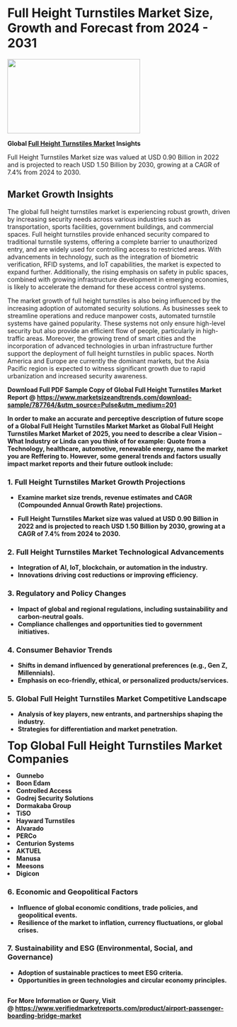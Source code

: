 <H1>Full Height Turnstiles Market Size, Growth and Forecast from 2024 - 2031</H1><img class="aligncenter size-medium wp-image-584254" src="https://thirdeyenews.in/wp-content/uploads/2024/09/Global-Market-Research-300x168.jpeg" alt="" width="300" height="168" /><p><strong>Global&nbsp;<a href="https://www.marketsizeandtrends.com/download-sample/787764/&amp;utm_source=Pulse&amp;utm_medium=201">Full Height Turnstiles Market</a> Insights</strong></p><p>Full Height Turnstiles Market size was valued at USD 0.90 Billion in 2022 and is projected to reach USD 1.50 Billion by 2030, growing at a CAGR of 7.4% from 2024 to 2030.</p><p><h2>Market Growth Insights</h2> <p>The global full height turnstiles market is experiencing robust growth, driven by increasing security needs across various industries such as transportation, sports facilities, government buildings, and commercial spaces. Full height turnstiles provide enhanced security compared to traditional turnstile systems, offering a complete barrier to unauthorized entry, and are widely used for controlling access to restricted areas. With advancements in technology, such as the integration of biometric verification, RFID systems, and IoT capabilities, the market is expected to expand further. Additionally, the rising emphasis on safety in public spaces, combined with growing infrastructure development in emerging economies, is likely to accelerate the demand for these access control systems.</p> <p><strong></strong></p> <p>The market growth of full height turnstiles is also being influenced by the increasing adoption of automated security solutions. As businesses seek to streamline operations and reduce manpower costs, automated turnstile systems have gained popularity. These systems not only ensure high-level security but also provide an efficient flow of people, particularly in high-traffic areas. Moreover, the growing trend of smart cities and the incorporation of advanced technologies in urban infrastructure further support the deployment of full height turnstiles in public spaces. North America and Europe are currently the dominant markets, but the Asia Pacific region is expected to witness significant growth due to rapid urbanization and increased security awareness.</p> <p><strong></p><p><span class=""><strong>Download Full PDF Sample Copy of Global Full Height Turnstiles Market Report</strong> @ <a href="https://www.marketsizeandtrends.com/download-sample/787764/&amp;utm_source=Pulse&amp;utm_medium=201" target="_blank">https://www.marketsizeandtrends.com/download-sample/787764/&amp;utm_source=Pulse&amp;utm_medium=201</a></span></p><p>In order to make an accurate and perceptive description of future scope of a Global&nbsp;Full Height Turnstiles Market Market as Global&nbsp;Full Height Turnstiles Market Market of 2025, you need to describe a clear Vision &ndash; What Industry or Linda can you think of for example: Quote from a Technology, healthcare, automotive, renewable energy, name the market you are Reffering to. However, some general trends and factors usually impact market reports and their future outlook include:</p><h3>1.&nbsp;<strong>Full Height Turnstiles Market Growth Projections</strong></h3><ul><li>Examine market size trends, revenue estimates and CAGR (Compounded Annual Growth Rate) projections.</li><li><p>Full Height Turnstiles Market size was valued at USD 0.90 Billion in 2022 and is projected to reach USD 1.50 Billion by 2030, growing at a CAGR of 7.4% from 2024 to 2030.</p></li></ul><h3>2.&nbsp;<strong>Full Height Turnstiles Market Technological Advancements</strong></h3><ul><li>Integration of AI, IoT, blockchain, or automation in the industry.</li><li>Innovations driving cost reductions or improving efficiency.</li></ul><h3>3.&nbsp;<strong>Regulatory and Policy Changes</strong></h3><ul><li>Impact of global and regional regulations, including sustainability and carbon-neutral goals.</li><li>Compliance challenges and opportunities tied to government initiatives.</li></ul><h3>4.&nbsp;<strong>Consumer Behavior Trends</strong></h3><ul><li>Shifts in demand influenced by generational preferences (e.g., Gen Z, Millennials).</li><li>Emphasis on eco-friendly, ethical, or personalized products/services.</li></ul><h3>5.&nbsp;<strong>Global Full Height Turnstiles Market Competitive Landscape</strong></h3><ul><li>Analysis of key players, new entrants, and partnerships shaping the industry.</li><li>Strategies for differentiation and market penetration.</li></ul><p data-pm-slice="1 1 []"><span style="color: inherit; font-family: inherit; font-size: 25px;">Top Global Full Height Turnstiles Market Companies</span></p><div class="" data-test-id=""><p><li>Gunnebo</li><li> Boon Edam</li><li> Controlled Access</li><li> Godrej Security Solutions</li><li> Dormakaba Group</li><li> TiSO</li><li> Hayward Turnstiles</li><li> Alvarado</li><li> PERCo</li><li> Centurion Systems</li><li> AKTUEL</li><li> Manusa</li><li> Meesons</li><li> Digicon</li></p></div><h3>6.&nbsp;<strong>Economic and Geopolitical Factors</strong></h3><ul><li>Influence of global economic conditions, trade policies, and geopolitical events.</li><li>Resilience of the market to inflation, currency fluctuations, or global crises.</li></ul><h3>7.&nbsp;<strong>Sustainability and ESG (Environmental, Social, and Governance)</strong></h3><ul><li>Adoption of sustainable practices to meet ESG criteria.</li><li>Opportunities in green technologies and circular economy principles.</li></ul><h2><strong style="font-size: 14px;">For More Information or Query, Visit @&nbsp;</strong><a style="background-color: #ffffff; font-size: 14px;" href="https://www.marketsizeandtrends.com/report/full-height-turnstiles-market/" target="_blank">https://www.verifiedmarketreports.com/product/airport-passenger-boarding-bridge-market</a></h2>
